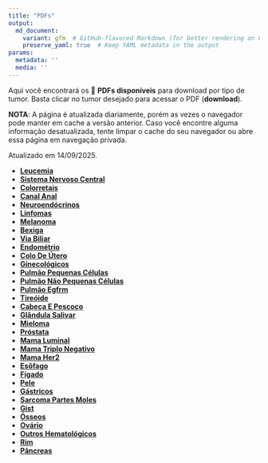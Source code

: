 ```yaml
---
title: "PDFs"
output: 
  md_document:
    variant: gfm  # GitHub-flavored Markdown (for better rendering on GitHub)
    preserve_yaml: true  # Keep YAML metadata in the output
params:
  metadata: ''
  media: ''
---
```


<script async src="https://scripts.simpleanalyticscdn.com/latest.js"></script>

Aqui você encontrará os 📝 **PDFs disponíveis** para download por tipo
de tumor. Basta clicar no tumor desejado para acessar o PDF
(**download**).

**NOTA**: A página é atualizada diariamente, porém as vezes o navegador
pode manter em cache a versão anterior. Caso você encontre alguma
informação desatualizada, tente limpar o cache do seu navegador ou abre
essa página em navegação privada.

Atualizado em 14/09/2025.

- [**Leucemia**](https://coeoralmeds-e768.restdb.io/media/68c65004f63b804800277499?download=true)
- [**Sistema Nervoso
  Central**](https://coeoralmeds-e768.restdb.io/media/68c65006f63b80480027749c?download=true)
- [**Colorretais**](https://coeoralmeds-e768.restdb.io/media/68c65008f63b8048002774a5?download=true)
- [**Canal
  Anal**](https://coeoralmeds-e768.restdb.io/media/68c65009f63b8048002774a7?download=true)
- [**Neuroendócrinos**](https://coeoralmeds-e768.restdb.io/media/68c6500af63b8048002774a8?download=true)
- [**Linfomas**](https://coeoralmeds-e768.restdb.io/media/68c6500cf63b8048002774aa?download=true)
- [**Melanoma**](https://coeoralmeds-e768.restdb.io/media/68c6500df63b8048002774ac?download=true)
- [**Bexiga**](https://coeoralmeds-e768.restdb.io/media/68c6500ef63b8048002774af?download=true)
- [**Via
  Biliar**](https://coeoralmeds-e768.restdb.io/media/68c6500ff63b8048002774b1?download=true)
- [**Endométrio**](https://coeoralmeds-e768.restdb.io/media/68c65011f63b8048002774b3?download=true)
- [**Colo De
  Útero**](https://coeoralmeds-e768.restdb.io/media/68c65012f63b8048002774b5?download=true)
- [**Ginecológicos**](https://coeoralmeds-e768.restdb.io/media/68c65013f63b8048002774b6?download=true)
- [**Pulmão Pequenas
  Células**](https://coeoralmeds-e768.restdb.io/media/68c65014f63b8048002774b8?download=true)
- [**Pulmão Não Pequenas
  Células**](https://coeoralmeds-e768.restdb.io/media/68c65016f63b8048002774ba?download=true)
- [**Pulmão
  Egfrm**](https://coeoralmeds-e768.restdb.io/media/68c65017f63b8048002774bd?download=true)
- [**Tireóide**](https://coeoralmeds-e768.restdb.io/media/68c6501af63b8048002774c1?download=true)
- [**Cabeça E
  Pescoço**](https://coeoralmeds-e768.restdb.io/media/68c6501bf63b8048002774c3?download=true)
- [**Glândula
  Salivar**](https://coeoralmeds-e768.restdb.io/media/68c6501cf63b8048002774c4?download=true)
- [**Mieloma**](https://coeoralmeds-e768.restdb.io/media/68c6501df63b8048002774c6?download=true)
- [**Próstata**](https://coeoralmeds-e768.restdb.io/media/68c6501ff63b8048002774c8?download=true)
- [**Mama
  Luminal**](https://coeoralmeds-e768.restdb.io/media/68c65022f63b8048002774cd?download=true)
- [**Mama Triplo
  Negativo**](https://coeoralmeds-e768.restdb.io/media/68c65023f63b8048002774cf?download=true)
- [**Mama
  Her2**](https://coeoralmeds-e768.restdb.io/media/68c65024f63b8048002774d1?download=true)
- [**Esôfago**](https://coeoralmeds-e768.restdb.io/media/68c65026f63b8048002774d3?download=true)
- [**Fígado**](https://coeoralmeds-e768.restdb.io/media/68c65027f63b8048002774d4?download=true)
- [**Pele**](https://coeoralmeds-e768.restdb.io/media/68c65028f63b8048002774d6?download=true)
- [**Gástricos**](https://coeoralmeds-e768.restdb.io/media/68c65029f63b8048002774d8?download=true)
- [**Sarcoma Partes
  Moles**](https://coeoralmeds-e768.restdb.io/media/68c6502af63b8048002774da?download=true)
- [**Gist**](https://coeoralmeds-e768.restdb.io/media/68c6502bf63b8048002774dc?download=true)
- [**Ósseos**](https://coeoralmeds-e768.restdb.io/media/68c6502df63b8048002774de?download=true)
- [**Ovário**](https://coeoralmeds-e768.restdb.io/media/68c6502ef63b8048002774e0?download=true)
- [**Outros
  Hematológicos**](https://coeoralmeds-e768.restdb.io/media/68c6502ff63b8048002774e2?download=true)
- [**Rim**](https://coeoralmeds-e768.restdb.io/media/68c65030f63b8048002774e4?download=true)
- [**Pâncreas**](https://coeoralmeds-e768.restdb.io/media/68c65032f63b8048002774e6?download=true)

